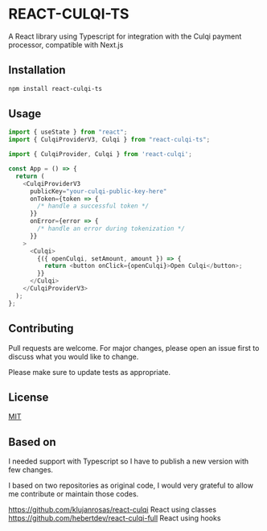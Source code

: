 # REACT-CULQI-TS

A React library using Typescript for integration with the Culqi payment processor, compatible with Next.js

## Installation

```bash
npm install react-culqi-ts
```

## Usage

```js
import { useState } from "react";
import { CulqiProviderV3, Culqi } from "react-culqi-ts";

import { CulqiProvider, Culqi } from 'react-culqi';

const App = () => {
  return (
    <CulqiProviderV3
      publicKey="your-culqi-public-key-here"
      onToken={token => {
        /* handle a successful token */
      }}
      onError={error => {
        /* handle an error during tokenization */
      }}
    >
      <Culqi>
        {({ openCulqi, setAmount, amount }) => {
          return <button onClick={openCulqi}>Open Culqi</button>;
        }}
      </Culqi>
    </CulqiProviderV3>
  );
};
```



## Contributing

Pull requests are welcome. For major changes, please open an issue first
to discuss what you would like to change.

Please make sure to update tests as appropriate.

## License

[MIT](https://choosealicense.com/licenses/mit/)

## Based on
I needed support with Typescript so I have to publish a new version with few changes.

I based on two repositories as original code, I would very grateful to allow me contribute or maintain those codes. 

https://github.com/klujanrosas/react-culqi React using classes 
https://github.com/hebertdev/react-culqi-full React using hooks